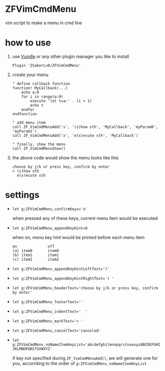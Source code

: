 # ZFVimCmdMenu

vim script to make a menu in cmd line

# how to use

1. use [Vundle](https://github.com/VundleVim/Vundle.vim) or any other plugin manager you like to install

    ```
    Plugin 'ZSaberLv0/ZFVimCmdMenu'
    ```

1. create your menu

    ```
    " define callback function
    function! MyCallback(...)
        echo a:0
        for i in range(a:0)
            execute 'let t=a:' . (i + 1)
            echo t
        endfor
    endfunction

    " add menu item
    call ZF_VimCmdMenuAdd('s', '(s)how sth', 'MyCallback', 'myParam0', 'myParam1')
    call ZF_VimCmdMenuAdd('x', 'e(x)ecute sth', 'MyCallback')

    " finally, show the menu
    call ZF_VimCmdMenuShow()
    ```

1. the above code would show the menu looks like this

    ```
    choose by j/k or press key, confirm by enter
    > (s)how sth
      e(x)ecute sth
    ```

# settings

* `let g:ZFVimCmdMenu_confirmKeys='o'`

    when pressed any of these keys, current menu item would be executed

* `let g:ZFVimCmdMenu_appendKeyHint=0`

    when on, menu key hint would be printed before each menu item

    ```
    on              off
    (a) item0       item0
    (b) item1       item1
    (c) item2       item2
    ```

* `let g:ZFVimCmdMenu_appendKeyHintLeftText='('`
* `let g:ZFVimCmdMenu_appendKeyHintRightText=') '`
* `let g:ZFVimCmdMenu_headerText='choose by j/k or press key, confirm by enter'`
* `let g:ZFVimCmdMenu_footerText=''`
* `let g:ZFVimCmdMenu_indentText='  '`
* `let g:ZFVimCmdMenu_markText='> '`
* `let g:ZFVimCmdMenu_cancelText='canceled'`
* `let g:ZFVimCmdMenu_noNameItemKeyList='abcdefghilmnopqrstuvwxyzABCDEFGHIJKLMNOPQRSTUVWXYZ'`

    if key not specified during `ZF_VimCmdMenuAdd()`,
    we will generate one for you,
    accorrding to the order of `g:ZFVimCmdMenu_noNameItemKeyList`

